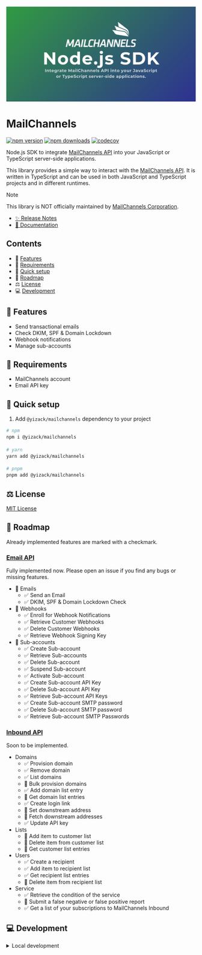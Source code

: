 ![MailChannels](/docs/public/images/presentation.png)

# MailChannels

[![npm version][npm-version-src]][npm-version-href]
[![npm downloads][npm-downloads-src]][npm-downloads-href]
[![codecov][codecov-coverage-src]][codecov-coverage-href]

Node.js SDK to integrate [MailChannels API](https://docs.mailchannels.net/) into your JavaScript or TypeScript server-side applications.

<!-- #region overview -->
This library provides a simple way to interact with the [MailChannels API](https://docs.mailchannels.net/). It is written in TypeScript and can be used in both JavaScript and TypeScript projects and in different runtimes.
<!-- #endregion overview -->

<!-- #region note -->
> [!NOTE]
> This library is NOT officially maintained by [MailChannels Corporation](https://mailchannels.com/).
<!-- #endregion note -->

- [✨ Release Notes](CHANGELOG.md)
- [📖 Documentation](https://mailchannels.yizack.com)

## Contents

- 🚀 [Features](#features)
- 📏 [Requirements](#requirements)
- 🏃 [Quick setup](#quick-setup)
- 🚧 [Roadmap](#roadmap)
- ⚖️ [License](#license)
- 💻 [Development](#development)

## <a name="features">🚀 Features</a>

- Send transactional emails
- Check DKIM, SPF & Domain Lockdown
- Webhook notifications
- Manage sub-accounts

## <a name="requirements">📏 Requirements</a>

- MailChannels account
- Email API key

## <a name="quick-setup">🏃 Quick setup</a>

1. Add `@yizack/mailchannels` dependency to your project

```sh
# npm
npm i @yizack/mailchannels

# yarn
yarn add @yizack/mailchannels

# pnpm
pnpm add @yizack/mailchannels
```

## <a name="license">⚖️ License</a>

[MIT License](LICENSE)

<!-- #region roadmap -->
## <a name="roadmap">🚧 Roadmap</a>

Already implemented features are marked with a checkmark.

### [Email API](https://docs.mailchannels.net/email-api/api-reference/email-api)

Fully implemented now. Please open an issue if you find any bugs or missing features.

- 📧 Emails
  - ✅ Send an Email
  - ✅ DKIM, SPF & Domain Lockdown Check
- 📢 Webhooks
  - ✅ Enroll for Webhook Notifications
  - ✅ Retrieve Customer Webhooks
  - ✅ Delete Customer Webhooks
  - ✅ Retrieve Webhook Signing Key
- 🪪 Sub-accounts
  - ✅ Create Sub-account
  - ✅ Retrieve Sub-accounts
  - ✅ Delete Sub-account
  - ✅ Suspend Sub-account
  - ✅ Activate Sub-account
  - ✅ Create Sub-account API Key
  - ✅ Delete Sub-account API Key
  - ✅ Retrieve Sub-account API Keys
  - ✅ Create Sub-account SMTP password
  - ✅ Delete Sub-account SMTP password
  - ✅ Retrieve Sub-account SMTP Passwords

### [Inbound API](https://docs.mailchannels.net/inbound-api/API-reference/inbound-api)

Soon to be implemented.

- Domains
  - ✅ Provision domain
  - ✅ Remove domain
  - ✅ List domains
  - 🚧 Bulk provision domains
  - ✅ Add domain list entry
  - 🚧 Get domain list entries
  - ✅ Create login link
  - 🚧 Set downstream address
  - 🚧 Fetch downstream addresses
  - ✅ Update API key
- Lists
  - 🚧 Add item to customer list
  - 🚧 Delete item from customer list
  - 🚧 Get customer list entries
- Users
  - ✅ Create a recipient
  - ✅ Add item to recipient list
  - ✅ Get recipient list entries
  - 🚧 Delete item from recipient list
- Service
  - ✅ Retrieve the condition of the service
  - 🚧 Submit a false negative or false positive report
  - ✅ Get a list of your subscriptions to MailChannels Inbound
<!-- #endregion roadmap -->

## <a name="development">💻 Development</a>

<details>
  <summary>Local development</summary>
  
```sh
# Install dependencies
pnpm install

# Build the package
npm run build

# Run ESLint
npm run lint

# Run Vitest
npm run test
npm run test:watch

# Run typecheck
npm run test:types

# Release new version
npm run release
```

</details>

<!-- Badges -->
[npm-version-src]: https://img.shields.io/npm/v/@yizack/mailchannels.svg?style=flat&colorA=070a30&colorB=35a047
[npm-version-href]: https://npmjs.com/package/@yizack/mailchannels

[npm-downloads-src]: https://img.shields.io/npm/dm/@yizack/mailchannels.svg?style=flat&colorA=070a30&colorB=35a047
[npm-downloads-href]: https://npmjs.com/package/@yizack/mailchannels

[codecov-coverage-src]: https://img.shields.io/codecov/c/github/yizack/mailchannels?style=flat&colorA=070a30&token=HTSBRHSJ5M
[codecov-coverage-href]: https://codecov.io/gh/Yizack/mailchannels
